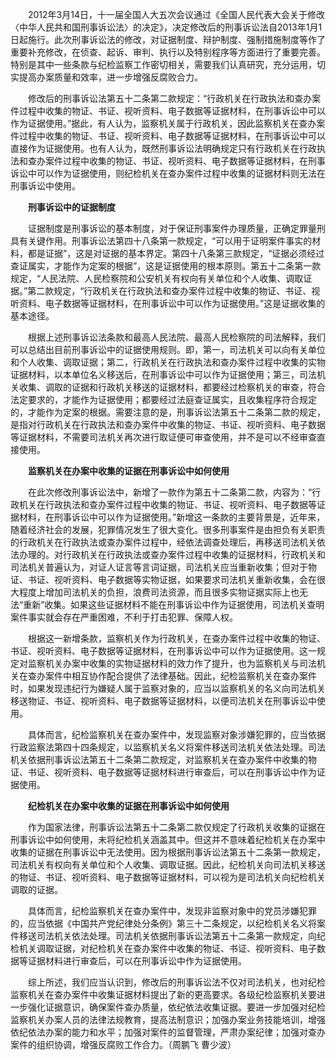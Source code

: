 　　2012年3月14日，十一届全国人大五次会议通过《全国人民代表大会关于修改〈中华人民共和国刑事诉讼法〉的决定》，决定修改后的刑事诉讼法自2013年1月1日起施行。此次刑事诉讼法的修改，对证据制度、辩护制度、强制措施制度等作了重要补充修改，在侦查、起诉、审判、执行以及特别程序等方面进行了重要完善。特别是其中一些条款与纪检监察工作密切相关，需要我们认真研究，充分运用，切实提高办案质量和效率，进一步增强反腐败合力。

　　修改后的刑事诉讼法第五十二条第二款规定：“行政机关在行政执法和查办案件过程中收集的物证、书证、视听资料、电子数据等证据材料，在刑事诉讼中可以作为证据使用。”据此，有人认为，监察机关属于行政机关，因此监察机关在查办案件过程中收集的物证、书证、视听资料、电子数据等证据材料，在刑事诉讼中可以直接作为证据使用。也有人认为，既然刑事诉讼法明确规定只有行政机关在行政执法和查办案件过程中收集的物证、书证、视听资料、电子数据等证据材料，在刑事诉讼中可以作为证据使用，则纪检机关在查办案件过程中收集的证据材料则无法在刑事诉讼中使用。

　　**刑事诉讼中的证据制度**

　　证据制度是刑事诉讼的基本制度，对于保证刑事案件办理质量，正确定罪量刑具有关键作用。刑事诉讼法第四十八条第一款规定，“可以用于证明案件事实的材料，都是证据”，这是对证据的基本界定。第四十八条第三款规定，“证据必须经过查证属实，才能作为定案的根据”，这是证据使用的根本原则。第五十二条第一款规定，“人民法院、人民检察院和公安机关有权向有关单位和个人收集、调取证据。”第二款规定，“行政机关在行政执法和查办案件过程中收集的物证、书证、视听资料、电子数据等证据材料，在刑事诉讼中可以作为证据使用。”这是证据收集的基本途径。

　　根据上述刑事诉讼法条款和最高人民法院、最高人民检察院的司法解释，我们可以总结出目前刑事诉讼中的证据使用规则。即，第一，司法机关可以向有关单位和个人收集、调取证据；第二，行政机关在行政执法和查办案件过程中收集的实物证据材料，以本单位名义移送后，在刑事诉讼中可以作为证据使用；第三，司法机关收集、调取的证据和行政机关移送的证据材料，都要经过检察机关的审查，符合法定要求的，才能作为证据使用；都要经过法庭查证属实，且收集程序符合规定的，才能作为定案的根据。需要注意的是，刑事诉讼法第五十二条第二款的规定，是指对行政机关在行政执法和查办案件中收集的物证、书证、视听资料、电子数据等证据材料，不需要司法机关再次进行取证便可审查使用，并不是可以不经审查直接使用。

　　**监察机关在办案中收集的证据在刑事诉讼中如何使用**

　　在此次修改刑事诉讼法中，新增了一款作为第五十二条第二款，内容为：“行政机关在行政执法和查办案件过程中收集的物证、书证、视听资料、电子数据等证据材料，在刑事诉讼中可以作为证据使用。”新增这一条款的主要背景是，近年来，随着经济社会的发展，犯罪情况发生了很大变化。很多刑事案件是由担负有关职责的行政机关在行政执法或查办案件过程中，经依法调查处理后，再移送司法机关依法办理的。对行政机关在行政执法或查办案件过程中收集的证据材料，行政机关和司法机关普遍认为，对证人证言等言词证据，司法机关应当重新收集；但对于物证、书证、视听资料、电子数据等实物证据，如果要求司法机关重新收集，会在很大程度上增加司法机关的负担，浪费司法资源，而且很多实物证据实际上也无法“重新”收集。如果这些证据材料不能在刑事诉讼中作为证据使用，司法机关查明案件事实就会存在严重困难，不利于打击犯罪、保障人权。

　　根据这一新增条款，监察机关作为行政机关，在查办案件过程中收集的物证、书证、视听资料、电子数据等证据材料，在刑事诉讼中可以作为证据使用。这一规定对监察机关办案中收集的实物证据材料的效力作了提升，也为监察机关与司法机关在查办案件中相互协作配合提供了法律基础。因此，纪检监察机关在查办案件时，如果发现违纪行为嫌疑人属于监察对象的，应当以监察机关的名义向司法机关移送物证、书证、视听资料、电子数据等证据材料，以便司法机关在刑事诉讼中使用。

　　具体而言，纪检监察机关在查办案件中，发现监察对象涉嫌犯罪的，应当依据行政监察法第四十四条规定，以监察机关名义将案件移送司法机关依法处理。司法机关依据刑事诉讼法第五十二条第二款规定，对监察机关在查办案件中收集的物证、书证、视听资料、电子数据等证据材料进行审查后，可以在刑事诉讼中作为证据使用。

　　**纪检机关在办案中收集的证据在刑事诉讼中如何使用**

　　作为国家法律，刑事诉讼法第五十二条第二款仅规定了行政机关收集的证据在刑事诉讼中如何使用，未将纪检机关涵盖其中。但这并不意味着纪检机关在办案中收集的证据在刑事诉讼中无法使用。因为根据刑事诉讼法第五十二条第一款规定，司法机关有权向有关单位和个人收集、调取证据。因此，纪检机关向司法机关移送的物证、书证、视听资料、电子数据等证据材料，可以视为是司法机关向纪检机关调取的证据。

　　具体而言，纪检监察机关在查办案件中，发现非监察对象中的党员涉嫌犯罪的，应当依据《中国共产党纪律处分条例》第三十二条规定，以纪检机关名义将案件移送司法机关依法处理。司法机关依据刑事诉讼法第五十二条第一款规定，向纪检机关调取证据，对纪检机关在查办案件中收集的物证、书证、视听资料、电子数据等证据材料进行审查后，可以在刑事诉讼中作为证据使用。

　　综上所述，我们应当认识到，修改后的刑事诉讼法不仅对司法机关，也对纪检监察机关在查办案件中收集证据材料提出了新的更高要求。各级纪检监察机关要进一步强化证据意识，确保案件查办质量，依纪依法收集证据。要进一步加强对纪检监察机关办案人员的法律法规教育，提高法制意识；加强办案业务技能培训，增强依纪依法办案的能力和水平；加强对案件的监督管理，严肃办案纪律；加强对查办案件的组织协调，增强反腐败工作合力。（周鹏飞 曹少波）